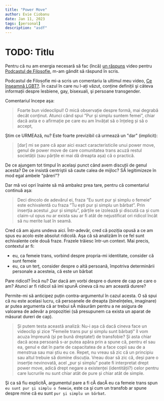 ```yaml
---
title: "Power Move"
author: Evie Ciobanu
date: Jan 11, 2023
tags: [personal]
description: "asdf"
---
```


# TODO: Titlu

Pentru că nu am energia necesară să fac (încă) [un răspuns][PdT] video pentru
[Podcastul de Filosofie][PdF], m-am gândit să răspund în scris.

Podcastul de Filosofie mi-a scris un comentariu la ultimul meu video,
[Ce înseamnă LGBT?][LGBT]. În cazul în care nu l-ați văzut, conține definiții şi
câteva informații despre lesbiene, gay, bisexuali, şi persoane transgender.

Comentariul începe aşa:

> Foarte bun videoclipul! O mică observație despre formă, mai degrabă decât
> conținut. Atunci când spui ”Pur și simplu suntem femei”, chiar dacă asta e o
> afirmație pe care eu am învățat să o înțeleg și să o accept,

Ştim ce URMEAză, nu? Este foarte previzibil că urmează un "dar" (implicit):

> [dar] mi se pare că apar aici exact caracteristicile unui power move, genul de
> power move de care comunitatea trans acuză restul societății (sau părțile ei
> mai dă dreapta așa) că o practică.

De ce ajungem tot timpul în acelaşi punct când avem discuții de genul acesta? De
ce insistă centriştii să caute calea de mijloc? SĂ legitimizeze în mod egal
ambele "păreri"?

Dar mă voi opri înainte să mă ambalez prea tare, pentru că comentariul continuă
aşa:

> Deci dincolo de adevărul ei, fraza ”Eu sunt pur și simplu o femeie” este
> echivalentă cu fraza ”Tu ești pur și simplu un bărbat”. Prin inserția acestui
> „pur și simplu”, părțile se izolează și discută ca și cum claim-ul opus nu ar
> exista sau ar fi atât de nejustificat ori ridicol încât să nu merite luat în
> seamă.

Cred că am ajuns undeva aici. Într-adevăr, cred că poziția opusă a ce am spus eu
acolo este absolut ridicolă. Aşa că să analizăm în ce fel sunt echivalente cele
două fraze. Frazele trăiesc într-un context. Mai precis, contextul ar fi:
- eu, ca femeie trans, vorbind despre propria-mi identitate, consider că sunt
    femeie
- eu, ca un terț, consider despre o altă persoană, împotriva determinării
    personale a acesteia, că este un bărbat

Pare ridicol? Încă nu? Dar dacă am vorbi despre o durere de cap pe care o am?
Atunci ar fi ridicol să imi spunĂ cineva că nu am această durere?

Permite-mi să anticipez puțin contra-argumentul în cazul acesta. O să spui că nu
este acelasi lucru, că persoanele de dreapta (bineînțeles, imaginare) ar putea
argumenta că ar trebui sĂ măsurăm pentru a ne asigura de valoarea de adevăr a
propozitiei (să presupunem ca exista un aparat de măsurat dureri de cap).



> Și putem testa această analiză: Nu-i așa că dacă cineva face un videoclip și zice ”Femeile trans pur și simplu sunt bărbați” îl vom acuza împreună (și pe bună dreptate!) de transfobie? Și asta chiar dacă acea persoană s-ar putea apăra prin a spune că, pentru el sau ea, genul e dat în parte de capacitatea de a face copii sau de a menstrua sau mai știu eu ce. Repet, nu vreau să zic că un principiu sau altul trebuie să domine discuția. Vreau doar să zic că, deși pare o inserție nevinovată, acel „pur și simplu” poate fi interpretat drept power move, adică drept negare a existenței (identității?) celor pentru care lucrurile nu sunt chiar atât de pure și chiar atât de simple.

[PdT]: https://www.youtube.com/watch?v=3TQwe6wHptY
[PdF]: https://www.youtube.com/channel/UCC91fciphdkZyUquL3M5BiA
[LGBT]: https://www.youtube.com/watch?v=3u0eslEjXEY




Şi ca să fiu explicitĂ, argumentul pare a fi cĂ dacĂ eu ca femeie trans spun
`eu sunt pur şi simplu o femeie`, este ca şi cum un transfob ar spune despre
mine că eu sunt `pur şi simplu un bărbat`.

